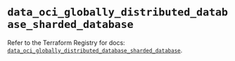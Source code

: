 # `data_oci_globally_distributed_database_sharded_database`

Refer to the Terraform Registry for docs: [`data_oci_globally_distributed_database_sharded_database`](https://registry.terraform.io/providers/oracle/oci/6.18.0/docs/data-sources/globally_distributed_database_sharded_database).
